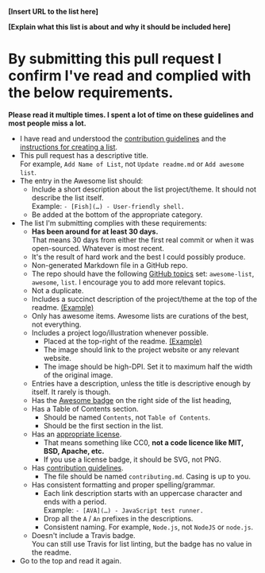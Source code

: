
<!-- Congrats on creating an Awesome list! 🎉 -->


<!-- Please fill in the below placeholders -->

**[Insert URL to the list here]**

**[Explain what this list is about and why it should be included here]**


# By submitting this pull request I confirm I've read and complied with the below requirements.

**Please read it multiple times. I spent a lot of time on these guidelines and most people miss a lot.**

- I have read and understood the [contribution guidelines](https://github.com/sindresorhus/awesome/blob/master/contributing.md) and the [instructions for creating a list](https://github.com/sindresorhus/awesome/blob/master/create-list.md).
- This pull request has a descriptive title.<br>For example, `Add Name of List`, not `Update readme.md` or `Add awesome list`.
- The entry in the Awesome list should:
	- Include a short description about the list project/theme. It should not describe the list itself.<br>Example: `- [Fish](…) - User-friendly shell.`
	- Be added at the bottom of the appropriate category.
- The list I'm submitting complies with these requirements:
	- **Has been around for at least 30 days.**<br>That means 30 days from either the first real commit or when it was open-sourced. Whatever is most recent.
	- It's the result of hard work and the best I could possibly produce.
	- Non-generated Markdown file in a GitHub repo.
	- The repo should have the following [GitHub topics](https://help.github.com/articles/about-topics) set: `awesome-list`, `awesome`, `list`. I encourage you to add more relevant topics.
	- Not a duplicate.
	- Includes a succinct description of the project/theme at the top of the readme. [(Example)](https://github.com/willempienaar/awesome-quantified-self)
	- Only has awesome items. Awesome lists are curations of the best, not everything.
	- Includes a project logo/illustration whenever possible.
		- Placed at the top-right of the readme. [(Example)](https://github.com/sindresorhus/awesome-electron)
		- The image should link to the project website or any relevant website.
		- The image should be high-DPI. Set it to maximum half the width of the original image.
	- Entries have a description, unless the title is descriptive enough by itself. It rarely is though.
	- Has the [Awesome badge](https://github.com/sindresorhus/awesome/blob/master/awesome.md#awesome-badge) on the right side of the list heading,
	- Has a Table of Contents section.
		- Should be named `Contents`, not `Table of Contents`.
		- Should be the first section in the list.
	- Has an [appropriate license](https://github.com/sindresorhus/awesome/blob/master/awesome.md#choose-an-appropriate-license).
		- That means something like CC0, **not a code licence like MIT, BSD, Apache, etc.**
		- If you use a license badge, it should be SVG, not PNG.
	- Has [contribution guidelines](https://github.com/sindresorhus/awesome/blob/master/awesome.md#include-contribution-guidelines).
		- The file should be named `contributing.md`. Casing is up to you.
	- Has consistent formatting and proper spelling/grammar.
		- Each link description starts with an uppercase character and ends with a period.<br>Example: `- [AVA](…) - JavaScript test runner.`
		- Drop all the `A` / `An` prefixes in the descriptions.
		- Consistent naming. For example, `Node.js`, not `NodeJS` or `node.js`.
	- Doesn't include a Travis badge.<br>You can still use Travis for list linting, but the badge has no value in the readme.
- Go to the top and read it again.
